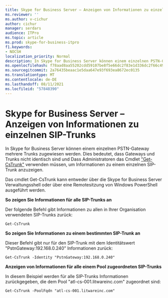 ```yaml
---
title: Skype for Business Server – Anzeigen von Informationen zu einzelnen SIP-Trunks
ms.reviewer: ''
ms.author: v-cichur
author: cichur
manager: serdars
audience: ITPro
ms.topic: article
ms.prod: skype-for-business-itpro
f1.keywords:
- NOCSH
localization_priority: Normal
description: In Skype for Business Server können einem einzelnen PSTN-Gateway mehrere Trunks zugewiesen werden. Gateways und Trunks sind nicht identisch, und Administratoren müssen das cmdlet Get-CsTrunk verwenden, um Informationen zu einem einzelnen SIP-Trunk anzuzeigen.
ms.openlocfilehash: f78aad8aa55202cdd59107be8f5e66dc2f83e1d336dc2f66c4982b7f534c88cc
ms.sourcegitcommit: 2a76435beaac1e5daa647e93f693ea8672ec0135
ms.translationtype: MT
ms.contentlocale: de-DE
ms.lasthandoff: 08/11/2021
ms.locfileid: "57848390"
---
```

# <a name="skype-for-business-server---view-information-about-individual-sip-trunks"></a>Skype for Business Server – Anzeigen von Informationen zu einzelnen SIP-Trunks

In Skype for Business Server können einem einzelnen PSTN-Gateway mehrere Trunks zugewiesen werden. Dies bedeutet, dass Gateways und Trunks nicht identisch sind und Dass Administratoren das Cmdlet ["Get-CsTrunk"](/powershell/module/skype/Get-CsTrunk) verwenden müssen, um Informationen zu einem einzelnen SIP-Trunk anzuzeigen.

Das cmdlet Get-CsTrunk kann entweder über die Skype for Business Server Verwaltungsshell oder über eine Remotesitzung von Windows PowerShell ausgeführt werden.

**So zeigen Sie Informationen für alle SIP-Trunks an**

Der folgende Befehl gibt Informationen zu allen in Ihrer Organisation verwendeten SIP-Trunks zurück:

`Get-CsTrunk`

**So zeigen Sie Informationen zu einem bestimmten SIP-Trunk an**

Dieser Befehl gibt nur für den SIP-Trunk mit dem Identitätswert "PstnGateway:192.168.0.240" Informationen zurück:

`Get-CsTrunk -Identity "PstnGateway:192.168.0.240"`

**Anzeigen von Informationen für alle einem Pool zugeordneten SIP-Trunks**

In diesem Beispiel werden für alle SIP-Trunks Informationen zurückgegeben, die dem Pool "atl-cs-001.litwareinc.com" zugeordnet sind:

`Get-CsTrunk -PoolFqdn "atl-cs-001.litwareinc.com"`
